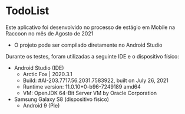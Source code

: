 # TodoList
Este aplicativo foi desenvolvido no processo de estágio em Mobile na Raccoon no mês de Agosto de 2021

- O projeto pode ser compilado diretamente no Android Studio

Durante os testes, foram utilizadas a seguinte IDE e o dispositivo físico:
- Android Studio (IDE)
  - Arctic Fox | 2020.3.1
  - Build: #AI-203.7717.56.2031.7583922, built on July 26, 2021
  - Runtime version: 11.0.10+0-b96-7249189 amd64
  - VM: OpenJDK 64-Bit Server VM by Oracle Corporation
- Samsung Galaxy S8 (dispositivo físico)
  - Android 9 (Pie)
